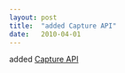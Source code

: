```yaml
---
layout: post
title:  "added Capture API"
date:   2010-04-01
---
```


added <a href="http://dret.typepad.com/dretblog/2010/04/html5-capture-api.html">Capture API</a>

